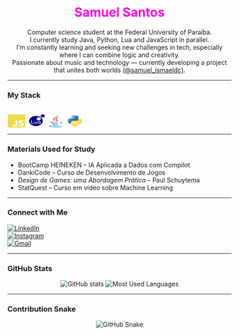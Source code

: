 <h1 align="center">
  <span style="color:#FF00F6">Samuel Santos</span>
</h1>

<p align="center">
  Computer science student at the Federal University of Paraíba.<br>
  I currently study Java, Python, Lua and JavaScript in parallel.<br>
  I’m constantly learning and seeking new challenges in tech, especially where I can combine logic and creativity.<br>
  Passionate about music and technology — currently developing a project that unites both worlds  
  <a href="https://www.instagram.com/samuel_ismaeldc/">(@samuel_ismaeldc)</a>.
</p>

---

### My Stack

<div style="display: inline_block"><br>
  <img align="center" height="30" width="40" src="https://raw.githubusercontent.com/devicons/devicon/master/icons/javascript/javascript-plain.svg">
  <img align="center" height="30" width="40" src="https://raw.githubusercontent.com/devicons/devicon/master/icons/lua/lua-original.svg">
  <img align="center" height="30" width="40" src="https://raw.githubusercontent.com/devicons/devicon/master/icons/java/java-original.svg">
  <img align="center" height="30" width="40" src="https://raw.githubusercontent.com/devicons/devicon/master/icons/python/python-original.svg">
</div>

---

### Materials Used for Study

- BootCamp HEINEKEN – IA Aplicada a Dados com Compilot  
- DankiCode – Curso de Desenvolvimento de Jogos  
- *Design de Games: uma Abordagem Prática* – Paul Schuytema  
- StatQuest – Curso em vídeo sobre Machine Learning  

---

### Connect with Me

[![LinkedIn](https://img.shields.io/badge/-LinkedIn-000?style=for-the-badge&logo=linkedin&logoColor=FF00F6)](https://www.linkedin.com/in/samuel-santos-01009734b)  
[![Instagram](https://img.shields.io/badge/-Instagram-000?style=for-the-badge&logo=instagram&logoColor=FF00F6)](https://instagram.com/samuel_ismaeldc)  
[![Gmail](https://img.shields.io/badge/-Gmail-000?style=for-the-badge&logo=gmail&logoColor=FF0000)](mailto:samuelsidc28@gmail.com)

---

### GitHub Stats

<div align="center">
  <img src="https://github-readme-stats.vercel.app/api?username=SamSantosidc&hide_title=true&show_icons=true&count_private=true&hide=issues&bg_color=000&title_color=FF00F6&text_color=FFF&icon_color=FF00F6&border_radius=8&border_color=36123c&line_height=24" alt="GitHub stats">

  <img src="https://github-readme-stats.vercel.app/api/top-langs/?username=SamSantosidc&layout=compact&langs_count=6&hide_title=true&hide=html,scss,less&bg_color=000&title_color=FF00F6&text_color=8B8B8B&border_radius=8&border_color=561760" alt="Most Used Languages">
</div>

---

### Contribution Snake

<p align="center">
  <img src="https://raw.githubusercontent.com/SamSantosidc/SamSantosidc/output/github-contribution-grid-snake.svg" alt="GitHub Snake" />
</p>
